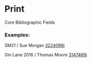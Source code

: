 # Print

Core Bibliographic Fields

### Examples:

SM21 / Sue Morgan [3224099i](https://wellcomecollection.org/works/pxnajy2x)

Gin Lane 2016 / Thomas Moore [3147469i](https://wellcomecollection.org/works/t9mwyqd9)
